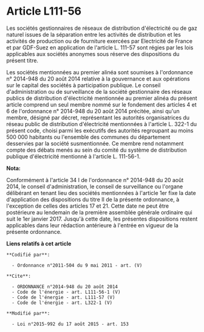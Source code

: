 # Article L111-56

Les sociétés gestionnaires de réseaux de distribution d'électricité ou de gaz naturel issues de la séparation entre les
activités de distribution et les activités de production ou de fourniture exercées par Electricité de France et par GDF-Suez
en application de l'article L. 111-57 sont régies par les lois applicables aux sociétés anonymes sous réserve des
dispositions du présent titre. 

Les sociétés mentionnées au premier alinéa sont soumises à l'ordonnance n° 2014-948 du 20 août 2014 relative à la gouvernance
et aux opérations sur le capital des sociétés à participation publique. Le conseil d'administration ou de surveillance de la
société gestionnaire des réseaux publics de distribution d'électricité mentionnée au premier alinéa du présent article
comprend un seul membre nommé sur le fondement des articles 4 et 6 de l'ordonnance n° 2014-948 du 20 août 2014 précitée,
ainsi qu'un membre, désigné par décret, représentant les autorités organisatrices du réseau public de distribution
d'électricité mentionnées à l'article L. 322-1 du présent code, choisi parmi les exécutifs des autorités regroupant au moins
500 000 habitants ou l'ensemble des communes du département desservies par la société susmentionnée. Ce membre rend notamment
compte des débats menés au sein du comité du système de distribution publique d'électricité mentionné à l'article L.
111-56-1.

**Nota:**

Conformément à l'article 34 I de l'ordonnance n° 2014-948 du 20 août 2014, le conseil d'administration, le conseil de
surveillance ou l'organe délibérant en tenant lieu des sociétés mentionnées à l'article 1er fixe la date d'application des
dispositions du titre II de la présente ordonnance, à l'exception de celles des articles 17 et 21. Cette date ne peut être
postérieure au lendemain de la première assemblée générale ordinaire qui suit le 1er janvier 2017. Jusqu'à cette date, les
présentes dispositions restent applicables dans leur rédaction antérieure à l'entrée en vigueur de la présente ordonnance.

**Liens relatifs à cet article**

	**Codifié par**:

	  - Ordonnance n°2011-504 du 9 mai 2011 - art. (V)

	**Cite**:

	  - ORDONNANCE n°2014-948 du 20 août 2014
	  - Code de l'énergie - art. L111-56-1 (V)
	  - Code de l'énergie - art. L111-57 (V)
	  - Code de l'énergie - art. L322-1 (V)

	**Modifié par**:

	  - Loi n°2015-992 du 17 août 2015 - art. 153
